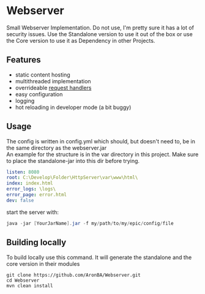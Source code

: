 # Webserver
Small Webserver Implementation. Do not use, I'm pretty sure it has a lot of security issues.
Use the Standalone version to use it out of the box or use the Core version to use it as Dependency in other Projects.

## Features
- static content hosting
- multithreaded implementation
- overrideable [request handlers](HttpServer-Core/README.md#requesthandlers--mappings)
- easy configuration
- logging
- hot reloading in developer mode (a bit buggy)

## Usage

The config is written in config.yml which should, but doesn't need to, be in the same directory as the webserver.jar  
An example for the structure is in the var directory in this project. Make sure to place the standalone-jar into this dir before trying.

```yml
listen: 8080
root: C:\Develop\Folder\HttpServer\var\www\html\
index: index.html
error_logs: \logs\
error_page: error.html
dev: false
```

start the server with:
```java
java -jar [YourJarName].jar -f my/path/to/my/epic/config/file
```

## Building locally
To build locally use this command. It will generate the standalone and the core version in their modules
```shell
git clone https://github.com/AronBA/Webserver.git
cd Webserver
mvn clean install
```




